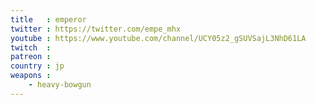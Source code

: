 ```yaml
---
title   : emperor
twitter : https://twitter.com/empe_mhx
youtube : https://www.youtube.com/channel/UCY05z2_gSUVSajL3NhD61LA
twitch  : 
patreon : 
country : jp
weapons :
    - heavy-bowgun
---
```


